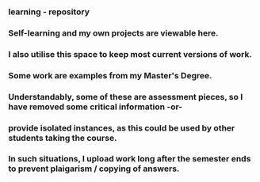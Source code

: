 ### learning - repository
### Self-learning and my own projects are viewable here.
### I also utilise this space to keep most current versions of work.
### Some work are examples from my Master's Degree. 
### Understandably, some of these are assessment pieces, so I have removed some critical information -or- 
### provide isolated instances, as this could be used by other students taking the course.
### In such situations, I upload work long after the semester ends to prevent plaigarism / copying of answers. 

